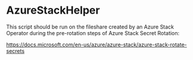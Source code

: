 # AzureStackHelper

This script should be run on the fileshare created by an Azure Stack Operator during the pre-rotation steps of Azure Stack Secret Rotation: 

https://docs.microsoft.com/en-us/azure/azure-stack/azure-stack-rotate-secrets
